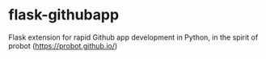 # flask-githubapp
Flask extension for rapid Github app development in Python,  in the spirit of probot (https://probot.github.io/)
